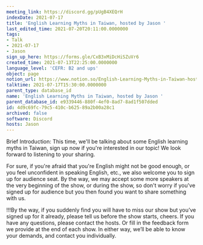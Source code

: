 ```yaml
---
meeting_link: https://discord.gg/pUgB4XEQrH
indexDate: 2021-07-17
title: 'English Learning Myths in Taiwan, hosted by Jason '
last_edited_time: 2021-07-20T20:11:00.0000000
tags:
- Talk
- 2021-07-17
- Jason
sign_up_here: https://forms.gle/CxB3xMiDcHiSZuVr6
created_time: 2021-07-13T22:25:00.0000000
language_level: 'CEFR: B2 and ups'
object: page
notion_url: https://www.notion.so/English-Learning-Myths-in-Taiwan-hosted-by-Jason-4d9c69fc79c5410cb62589a2b00a28c1
talktime: 2021-07-17T15:30:00.0000000
parent_type: database_id
name: 'English Learning Myths in Taiwan, hosted by Jason '
parent_database_id: e9339446-880f-4ef0-8ad7-8ad1f507dded
id: 4d9c69fc-79c5-410c-b625-89a2b00a28c1
archived: false
software: Discord
hosts: Jason
---
```





Brief Introduction: This time, we'll be talking about some English learning myths in Taiwan, sign up now if you're interested in our topic! 
We look forward to listening to your sharing. 

For sure, if you're afraid that you're English might not be good enough, or you feel unconfident in speaking English, etc., we also welcome you to sign up for audience seat. By the way, we may accept some more speakers at the very beginning of the show, or during the show, so don't worry if you've signed up for audience but you then found you want to share something with us.

!!!By the way, if you suddenly find you will have to miss our show but you’ve signed up for it already, please tell us before the show starts, cheers.
If you have any questions, please contact the hosts. Or fill in the feedback form we provide at the end of each show. In either way, we’ll be able to know your demands, and contact you individually.



